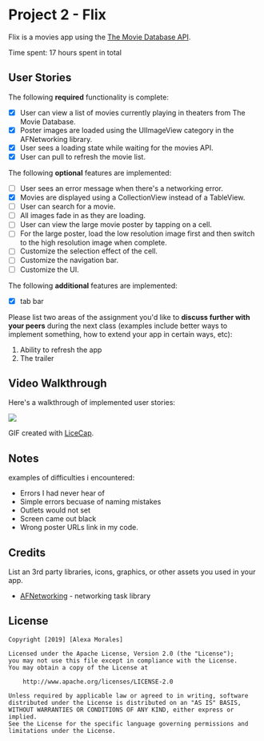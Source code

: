 # Project 2 - Flix

Flix is a movies app using the [The Movie Database API](http://docs.themoviedb.apiary.io/#).

Time spent: 17 hours spent in total

## User Stories

The following **required** functionality is complete:

- [x] User can view a list of movies currently playing in theaters from The Movie Database.
- [x] Poster images are loaded using the UIImageView category in the AFNetworking library.
- [x] User sees a loading state while waiting for the movies API.
- [x] User can pull to refresh the movie list.

The following **optional** features are implemented:

- [ ] User sees an error message when there's a networking error.
- [x] Movies are displayed using a CollectionView instead of a TableView.
- [ ] User can search for a movie.
- [ ] All images fade in as they are loading.
- [ ] User can view the large movie poster by tapping on a cell.
- [ ] For the large poster, load the low resolution image first and then switch to the high resolution image when complete.
- [ ] Customize the selection effect of the cell.
- [ ] Customize the navigation bar.
- [ ] Customize the UI.

The following **additional** features are implemented:

- [x] tab bar

Please list two areas of the assignment you'd like to **discuss further with your peers** during the next class (examples include better ways to implement something, how to extend your app in certain ways, etc):

1. Ability to refresh the app
2. The trailer 

## Video Walkthrough

Here's a walkthrough of implemented user stories:

<img src='http://g.recordit.co/Mto35P5ehR.gif' />

GIF created with [LiceCap](http://www.cockos.com/licecap/).

## Notes

examples of difficulties i encountered:
- Errors I had never hear of 
- Simple errors becuase of naming mistakes
- Outlets would not set
- Screen came out black
- Wrong poster URLs link in my code. 

## Credits

List an 3rd party libraries, icons, graphics, or other assets you used in your app.

- [AFNetworking](https://github.com/AFNetworking/AFNetworking) - networking task library

## License

    Copyright [2019] [Alexa Morales]

    Licensed under the Apache License, Version 2.0 (the "License");
    you may not use this file except in compliance with the License.
    You may obtain a copy of the License at

        http://www.apache.org/licenses/LICENSE-2.0

    Unless required by applicable law or agreed to in writing, software
    distributed under the License is distributed on an "AS IS" BASIS,
    WITHOUT WARRANTIES OR CONDITIONS OF ANY KIND, either express or implied.
    See the License for the specific language governing permissions and
    limitations under the License.

